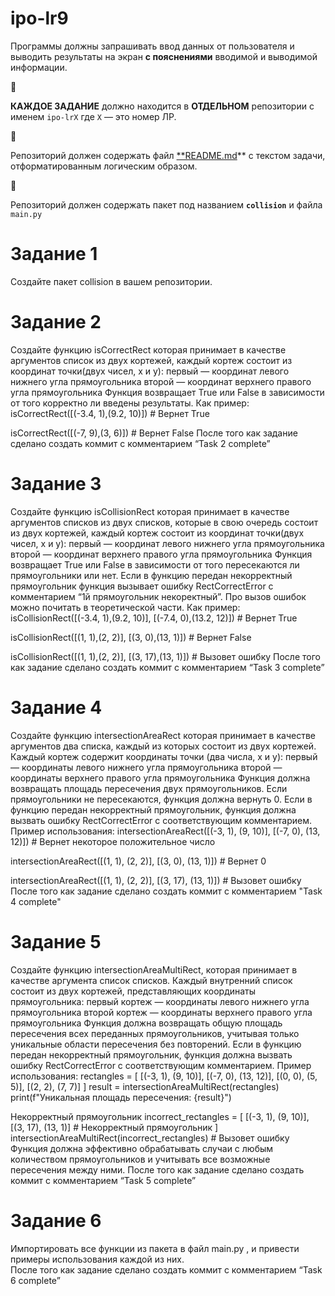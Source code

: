# ipo-lr9
Программы должны запрашивать ввод данных от пользователя и выводить результаты на экран **с пояснениями** вводимой и выводимой информации.

<aside>
🚨

**КАЖДОЕ ЗАДАНИЕ** должно находится в **ОТДЕЛЬНОМ** репозитории с именем `ipo-lrX` где `X` — это номер ЛР.

</aside>

<aside>
🚨

Репозиторий должен содержать файл [**README.md](http://README.md)** с текстом задачи, отформатированным логическим образом. 

</aside>

<aside>
🚨

Репозиторий должен содержать пакет под названием **`collision`** и файла `main.py`

</aside>




# Задание 1

Создайте пакет collision в вашем репозитории.


# Задание 2 

Создайте функцию isCorrectRect  которая принимает в качестве аргументов список из двух кортежей, каждый кортеж состоит из координат точки(двух чисел, x и y): 
первый — координат левого нижнего угла прямоугольника 
второй — координат верхнего правого угла прямоугольника 
Функция возвращает True или False в зависимости от того  корректно ли введены результаты.
Как пример:
isCorrectRect([(-3.4, 1),(9.2, 10)]) # Вернет True

isCorrectRect([(-7, 9),(3, 6)]) # Вернет False
После того как задание сделано создать коммит с комментарием “Task 2 complete”


# Задание 3

Создайте функцию isCollisionRect которая принимает в качестве аргументов списков из двух списков, которые в свою очередь состоит из двух кортежей, каждый кортеж состоит из координат точки(двух чисел, x и y): 
первый — координат левого нижнего угла прямоугольника 
второй — координат верхнего правого угла прямоугольника 
Функция возвращает True или False в зависимости от того пересекаются ли прямоугольники или нет.
Если в функцию передан некорректный прямоугольник функция вызывает ошибку RectCorrectError c комментарием “1й прямоугольник некоректный”. Про вызов ошибок можно почитать в теоретической части.
Как пример:
isCollisionRect([(-3.4, 1),(9.2, 10)], [(-7.4, 0),(13.2, 12)]) # Вернет True

isCollisionRect([(1, 1),(2, 2)], [(3, 0),(13, 1)]) # Вернет False

isCollisionRect([(1, 1),(2, 2)], [(3, 17),(13, 1)]) # Вызовет ошибку
После того как задание сделано создать коммит с комментарием “Task 3 complete”


# Задание 4


Создайте функцию intersectionAreaRect которая принимает в качестве аргументов два списка, каждый из которых состоит из двух кортежей. Каждый кортеж содержит координаты точки (два числа, x и y):
первый — координаты левого нижнего угла прямоугольника
второй — координаты верхнего правого угла прямоугольника
Функция должна возвращать площадь пересечения двух прямоугольников. Если прямоугольники не пересекаются, функция должна вернуть 0.
Если в функцию передан некорректный прямоугольник, функция должна вызвать ошибку RectCorrectError с соответствующим комментарием.
Пример использования:
intersectionAreaRect([(-3, 1), (9, 10)], [(-7, 0), (13, 12)]) # Вернет некоторое положительное число

intersectionAreaRect([(1, 1), (2, 2)], [(3, 0), (13, 1)]) # Вернет 0

intersectionAreaRect([(1, 1), (2, 2)], [(3, 17), (13, 1)]) # Вызовет ошибку
После того как задание сделано создать коммит с комментарием "Task 4 complete"

# Задание 5


Создайте функцию intersectionAreaMultiRect, которая принимает в качестве аргумента список списков. Каждый внутренний список состоит из двух кортежей, представляющих координаты прямоугольника:
первый кортеж — координаты левого нижнего угла прямоугольника
второй кортеж — координаты верхнего правого угла прямоугольника
Функция должна возвращать общую площадь пересечения всех переданных прямоугольников, учитывая только уникальные области пересечения без повторений.
Если в функцию передан некорректный прямоугольник, функция должна вызвать ошибку RectCorrectError с соответствующим комментарием.
Пример использования:
rectangles = [
    [(-3, 1), (9, 10)],
    [(-7, 0), (13, 12)],
    [(0, 0), (5, 5)],
    [(2, 2), (7, 7)]
]
result = intersectionAreaMultiRect(rectangles)
print(f"Уникальная площадь пересечения: {result}")

 Некорректный прямоугольник
incorrect_rectangles = [
    [(-3, 1), (9, 10)],
    [(3, 17), (13, 1)]  # Некорректный прямоугольник
]
intersectionAreaMultiRect(incorrect_rectangles)  # Вызовет ошибку
Функция должна эффективно обрабатывать случаи с любым количеством прямоугольников и учитывать все возможные пересечения между ними.
После того как задание сделано создать коммит с комментарием “Task 5 complete”


# Задание 6


Импортировать все функции из пакета в файл main.py , и привести примеры использования каждой из них.  
После того как задание сделано создать коммит с комментарием “Task 6 complete”
